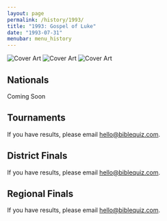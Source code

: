```yaml
---
layout: page
permalink: /history/1993/
title: "1993: Gospel of Luke"
date: "1993-07-31"
menubar: menu_history
---
```


<img src="{% link assets/scripture-portions/1993.jpg %}" alt="Cover Art" style="max-height:400px" />
<img src="{% link assets/scripture-portions/1993b.jpg %}" alt="Cover Art" style="max-height:400px" />
<img src="{% link assets/scripture-portions/1993-Study-Guide.jpg %}" alt="Cover Art" style="max-height:400px" />

## Nationals
Coming Soon
<!-- <a href="{% link _pages/history/2013/nationals.md %}" class="button is-primary">National Finals</a> -->

## Tournaments
If you have results, please email [hello@biblequiz.com](mailto:hello@biblequiz.com).

## District Finals
If you have results, please email [hello@biblequiz.com](mailto:hello@biblequiz.com).

## Regional Finals
If you have results, please email [hello@biblequiz.com](mailto:hello@biblequiz.com).

